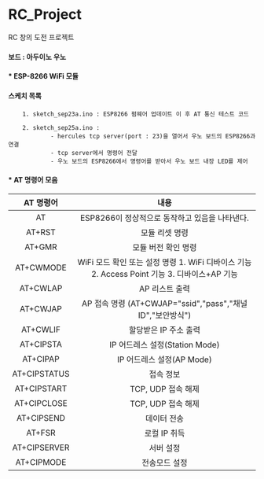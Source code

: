 # RC_Project
RC 창의 도전 프로젝트   
#### 보드 : 아두이노 우노   

#### * ESP-8266 WiFi 모듈   

#### 스케치 목록   
		1. sketch_sep23a.ino : ESP8266 펌웨어 업데이트 이 후 AT 통신 테스트 코드   

		2. sketch_sep25a.ino : 
				- hercules tcp server(port : 23)을 열어서 우노 보드의 ESP8266과 연결   
				- tcp server에서 명령어 전달   
				- 우노 보드의 ESP8266에서 명령어를 받아서 우노 보드 내장 LED를 제어   


#### * AT 명령어 모음   

| AT 명령어 | 내용 |   
| :---: | :---: |   
| AT | ESP8266이 정상적으로 동작하고 있음을 나타낸다. |   
| AT+RST | 모듈 리셋 명령 |   
| AT+GMR | 모듈 버전 확인 명령 |   
| AT+CWMODE | WiFi 모드 확인 또는 설정 명령 1. WiFi 디바이스 기능 2. Access Point 기능 3. 디바이스+AP 기능 |   
| AT+CWLAP | AP 리스트 출력 |   
| AT+CWJAP | AP 접속 명령 (AT+CWJAP="ssid","pass","채널ID","보안방식") |   
| AT+CWLIF | 할당받은 IP 주소 출력 |   
| AT+CIPSTA | IP 어드레스 설정(Station Mode) |   
| AT+CIPAP | IP 어드레스 설정(AP Mode) |   
| AT+CIPSTATUS | 접속 정보 |   
| AT+CIPSTART | TCP, UDP 접속 해제 |   
| AT+CIPCLOSE | TCP, UDP 접속 해제 |   
| AT+CIPSEND | 데이터 전송 |   
| AT+FSR | 로컬 IP 취득 |   
| AT+CIPSERVER | 서버 설정 |   
| AT+CIPMODE | 전송모드 설정 |   

